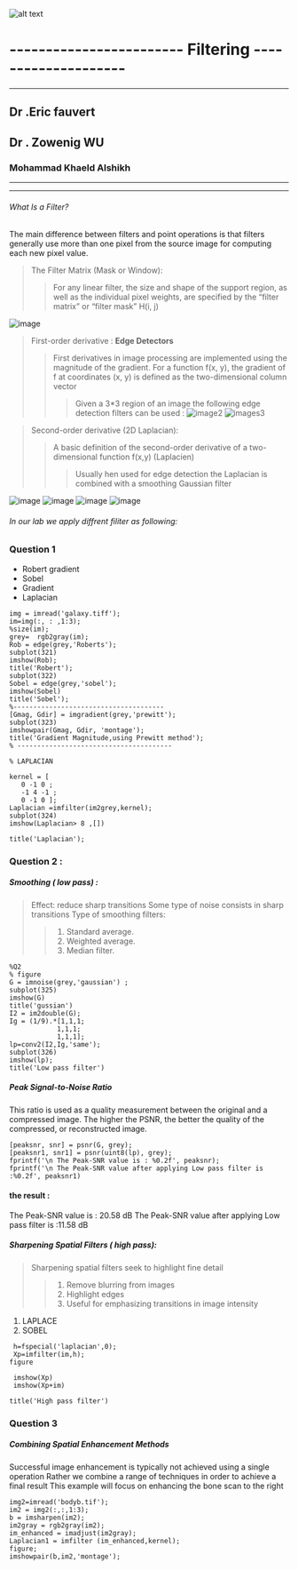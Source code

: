  ![alt text](https://www.ubfc.fr/wp-content/uploads/2018/07/logo_ubfc.png)







# ------------------------ Filtering --------------------
------------------------------------------------------------

                                      
                                      
                                      
                                      
##    Dr .Eric fauvert                   
                                      
                                      
##     Dr . Zowenig WU


###                  Mohammad Khaeld Alshikh


-------------------------------------------------------------

-------------------------------------------------------------
###### What Is a Filter?
The main difference between filters and point operations is that filters generally
use more than one pixel from the source image for computing each new pixel
value.
> The Filter Matrix (Mask or Window):
>>For any linear filter, the size and shape of the support region, as well as the
individual pixel weights, are specified by the “filter matrix” or “filter mask”
H(i, j)

![image](https://github.com/khalid-00/Image_Process_Labs/blob/master/Lab_3/CV_L_05_Spatial_Filters.jpg)


> First-order derivative : **Edge Detectors**
>>First derivatives in image processing are implemented using the magnitude of
the gradient. For a function f(x, y), the gradient of f at coordinates (x, y) is
defined as the two-dimensional column vector
>>>Given a 3*3 region of an image the following edge detection filters can be used :
![image2](https://github.com/khalid-00/Image_Process_Labs/blob/master/Lab_3/images/CV_L_05_Spatial_Filters.jpg)
![images3](https://github.com/khalid-00/Image_Process_Labs/blob/master/Lab_3/images/CV_L_05_Spatial_Filters2.jpg)

>Second-order derivative (2D Laplacian):
>>A basic definition of the second-order derivative of a two-dimensional function
f(x,y) (Laplacien)
>>>Usually hen used for edge detection the Laplacian is combined with a
smoothing Gaussian filter

![image](https://github.com/khalid-00/Image_Process_Labs/blob/master/Lab_3/images/CV_L_05_Spatial_Filter3s.jpg)
![image](https://github.com/khalid-00/Image_Process_Labs/blob/master/Lab_3/images/CV_L_05_Spatial_Filters4.jpg)
![image](https://github.com/khalid-00/Image_Process_Labs/blob/master/Lab_3/images/CV_L_05_Spatial_Filters6.jpg)
![image](https://github.com/khalid-00/Image_Process_Labs/blob/master/Lab_3/images/CV_L_05_Spatial_Filters8.jpg)


###### In our lab we apply diffrent filiter as following:
### Question 1
- Robert gradient
- Sobel
- Gradient
- Laplacian
 
 ```
 img = imread('galaxy.tiff');
im=img(:, : ,1:3);
%size(im);
grey=  rgb2gray(im);
Rob = edge(grey,'Roberts');
subplot(321)
imshow(Rob);
title('Robert');
subplot(322)
Sobel = edge(grey,'sobel');
imshow(Sobel)
title('Sobel');
%--------------------------------------
[Gmag, Gdir] = imgradient(grey,'prewitt');
subplot(323)
imshowpair(Gmag, Gdir, 'montage');
title('Gradient Magnitude,using Prewitt method');
% ---------------------------------------

% LAPLACIAN

kernel = [
    0 -1 0 ;
    -1 4 -1 ;
    0 -1 0 ];
Laplacian =imfilter(im2grey,kernel);
subplot(324)
imshow(Laplacian> 8 ,[])

title('Laplacian');
```
### Question 2 :
##### Smoothing ( low pass) :


> Effect: reduce sharp transitions
 Some type of noise consists in sharp transitions
>Type of smoothing filters:
>> 1. Standard average.
>> 2. Weighted average.
>> 3. Median filter.

```
%Q2
% figure
G = imnoise(grey,'gaussian') ;
subplot(325)
imshow(G)
title('gussian')
I2 = im2double(G);
Ig = (1/9).*[1,1,1;
            1,1,1;
            1,1,1];
lp=conv2(I2,Ig,'same');
subplot(326)
imshow(lp);
title('Low pass filter')
```
##### Peak Signal-to-Noise Ratio

 This ratio is used as a quality measurement between the original and a compressed image.
 The higher the PSNR, the better the quality of the compressed, or reconstructed image.
 
 ```
 [peaksnr, snr] = psnr(G, grey);
[peaksnr1, snr1] = psnr(uint8(lp), grey);
fprintf('\n The Peak-SNR value is : %0.2f', peaksnr);
fprintf('\n The Peak-SNR value after applying Low pass filter is :%0.2f', peaksnr1)
 
 ```
#### the result : 
 The Peak-SNR value is : 20.58 dB
 The Peak-SNR value after applying Low pass filter is :11.58 dB
 
 
##### Sharpening Spatial Filters ( high pass):
> Sharpening spatial filters seek to highlight
fine detail
>> 1. Remove blurring from images
>> 2. Highlight edges
>> 3. Useful for emphasizing transitions in image
intensity

1. LAPLACE
2. SOBEL 
``` 
 h=fspecial('laplacian',0);
 Xp=imfilter(im,h);
figure

 imshow(Xp)
 imshow(Xp+im)

title('High pass filter')
```

### Question 3
##### Combining Spatial Enhancement Methods 
Successful image
enhancement is typically
not achieved using a single
operation
Rather we combine a
range of techniques in order
to achieve a final result
This example will focus on
enhancing the bone scan to
the right

```
img2=imread('bodyb.tif');
im2 = img2(:,:,1:3);
b = imsharpen(im2);
im2gray = rgb2gray(im2);
im_enhanced = imadjust(im2gray);
Laplacian1 = imfilter (im_enhanced,kernel);
figure;
imshowpair(b,im2,'montage');
```

